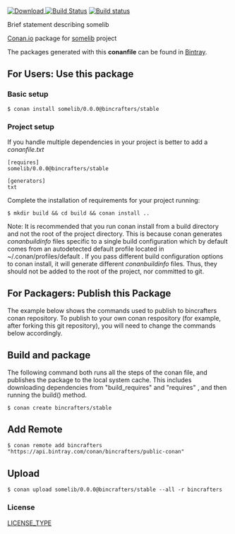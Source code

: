 [ ![Download](https://api.bintray.com/packages/bincrafters/public-conan/somelib%3Abincrafters/images/download.svg?version=2.9.1%3Astable) ](https://bintray.com/bincrafters/public-conan/somelib%3Abincrafters/2.9.1%3Astable/link)
[![Build Status](https://travis-ci.org/bincrafters/conan-somelib.svg?branch=stable%2F2.9.1)](https://travis-ci.org/bincrafters/conan-somelib)
[![Build status](https://ci.appveyor.com/api/projects/status/a5snyovachh6e8nh?svg=true)](https://ci.appveyor.com/project/BinCrafters/conan-somelib)

Brief statement describing somelib

[Conan.io](https://conan.io) package for [somelib](https://github.com/someauthor/somelib) project

The packages generated with this **conanfile** can be found in [Bintray](https://bintray.com/bincrafters/public-conan/somelib%3Abincrafters).

## For Users: Use this package

### Basic setup

    $ conan install somelib/0.0.0@bincrafters/stable
	
### Project setup

If you handle multiple dependencies in your project is better to add a *conanfile.txt*

    [requires]
    somelib/0.0.0@bincrafters/stable

    [generators]
    txt

Complete the installation of requirements for your project running:

    $ mkdir build && cd build && conan install ..
	
Note: It is recommended that you run conan install from a build directory and not the root of the project directory.  This is because conan generates *conanbuildinfo* files specific to a single build configuration which by default comes from an autodetected default profile located in ~/.conan/profiles/default .  If you pass different build configuration options to conan install, it will generate different *conanbuildinfo* files.  Thus, they should not be added to the root of the project, nor committed to git.

## For Packagers: Publish this Package

The example below shows the commands used to publish to bincrafters conan repository. To publish to your own conan respository (for example, after forking this git repository), you will need to change the commands below accordingly.

## Build and package 

The following command both runs all the steps of the conan file, and publishes the package to the local system cache.  This includes downloading dependencies from "build_requires" and "requires" , and then running the build() method. 

    $ conan create bincrafters/stable

## Add Remote

	$ conan remote add bincrafters "https://api.bintray.com/conan/bincrafters/public-conan"

## Upload

    $ conan upload somelib/0.0.0@bincrafters/stable --all -r bincrafters
	
### License
[LICENSE_TYPE](https://github.com/someauthor/somelib/blob/master/LICENSE)
